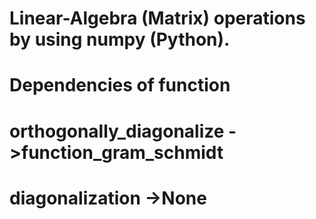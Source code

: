 # Linear-Algebra (Matrix) operations by using numpy (Python).

# Dependencies of function
# orthogonally_diagonalize ->function_gram_schmidt
# diagonalization ->None
